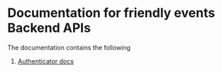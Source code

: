 # Documentation for friendly events Backend APIs

The documentation contains the following

1. [Authenticator docs](./authentication/authentication.md)